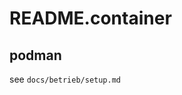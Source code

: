 <!--
SPDX-FileCopyrightText: 2024 Thomas Breitner

SPDX-License-Identifier: CC0-1.0
-->

# README.container

## podman

see `docs/betrieb/setup.md`
